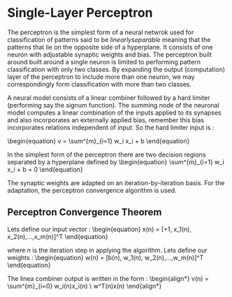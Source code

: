 # Single-Layer Perceptron
The perceptron is the simplest form of a neural netwrok used for classification of patterns said to be $linearly separable$ meaning that the patterns that lie on the opposite side of a hyperplane. It consists of one neuron with adjustable synaptic weights and bias. The perceptron built around built around a single neuron is limited to performing pattern classification with only two classes. By expanding the output (computation) layer of the perceptron to include more than one neuron, we may correspondingly form classification with more than two classes.


A neural model consists of a linear combiner followed by a hard limiter (performing say the signum function). The summing node of the neuronal model computes a linear combination of the inputs applied to its synapses and also incorporates an externally applied bias, remember this bias incorporates relations independent of input. So the hard limiter input is :

\begin{equation}
v = \sum^{m}_{i=1} w_i x_i + b
\end{equation}

In the simplest form of the perceptron there are two decision regions separated by a hyperplane defined by
\begin{equation}
 \sum^{m}_{i=1} w_i x_i + b = 0
\end{equation}

The synaptic weights are adapted on an iteration-by-iteration basis. For the adaptation, the perceptron convergence algorithm is used.

## Perceptron Convergence Theorem
Lets define our input vector :
\begin{equation}
x(n) = [+1, x_1(n), x_2(n),...,x_m(n)]^T
\end{equation}

where $n$ is the iteration step in applying the algorithm. Lets define our weights :
\begin{equation}
w(n) = [b(n), w_1(n), w_2(n),...,w_m(n)]^T
\end{equation}

The linea combiner output is written in the form :
\begin{align*}
v(n) = \sum^{m}_{i=0} w_i(n)x_i(n) \\
w^T(n)x(n)
\end{align*}



